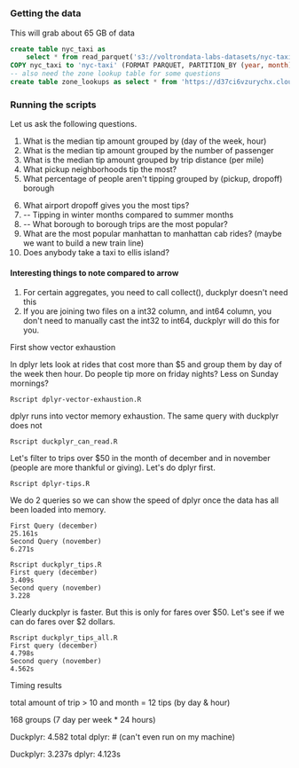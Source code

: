 #

### Getting the data

This will grab about 65 GB of data 
```sql
create table nyc_taxi as 
	select * from read_parquet('s3://voltrondata-labs-datasets/nyc-taxi/*', hive_partitioning=TRUE)
COPY nyc_taxi to 'nyc-taxi' (FORMAT PARQUET, PARTITION_BY (year, month));
-- also need the zone lookup table for some questions
create table zone_lookups as select * from 'https://d37ci6vzurychx.cloudfront.net/misc/taxi+_zone_lookup.csv';
```

### Running the scripts

Let us ask the following questions.

1. What is the median tip amount grouped by (day of the week, hour)
2. What is the median tip amount grouped by the number of passenger
3. What is the median tip amount grouped by trip distance (per mile)
4. What pickup neighborhoods tip the most?
5. What percentage of people aren't tipping grouped by (pickup, dropoff) borough
<!-- This one is cool -->
6. What airport dropoff gives you the most tips?
7. -- Tipping in winter months compared to summer months
8. -- What borough to borough trips are the most popular?
9. What are the most popular manhattan to manhattan cab rides? (maybe we want to build a new train line)
10. Does anybody take a taxi to ellis island?


#### Interesting things to note compared to arrow
1. For certain aggregates, you need to call collect(), duckplyr doesn't need this
2. If you are joining two files on a int32 column, and int64 column, you don't need to manually cast the int32 to int64, duckplyr will do this for you.

First show vector exhaustion

In dplyr lets look at rides that cost more than $5 and group them by day of the week then hour. Do people tip more on friday nights? Less on Sunday mornings?

```
Rscript dplyr-vector-exhaustion.R
```
dplyr runs into vector memory exhaustion. The same query with duckplyr does not


```
Rscript duckplyr_can_read.R
```

Let's filter to trips over $50 in the month of december and in november (people are more thankful or giving). Let's do dplyr first.
```
Rscript dplyr-tips.R
```
We do 2 queries so we can show the speed of dplyr once the data has all been loaded into memory.
```
First Query (december)
25.161s
Second Query (november)
6.271s
```


```
Rscript duckplyr_tips.R
First query (december)
3.409s
Second query (november)
3.228
```

Clearly duckplyr is faster. But this is only for fares over $50. Let's see if we can do fares over $2 dollars.
```
Rscript duckplyr_tips_all.R
First query (december)
4.798s
Second query (november)
4.562s
```





Timing results

total amount of trip > 10 and month = 12
tips (by day & hour)

168 groups (7 day per week * 24 hours)

Duckplyr: 4.582 total
dplyr: # (can't even run on my machine)

Duckplyr: 3.237s
dplyr: 4.123s


